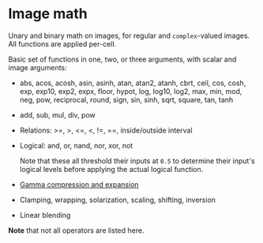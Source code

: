 # Image math

Unary and binary math on images, for regular and `complex`-valued images.
All functions are applied per-cell.

Basic set of functions in one, two, or three arguments, with scalar and image arguments:

  - abs, acos, acosh, asin, asinh, atan, atan2, atanh, cbrt, ceil, cos, cosh, exp, exp10, exp2,
    expx, floor, hypot, log, log10, log2, max, min, mod, neg, pow, reciprocal, round, sign, sin,
    sinh, sqrt, square, tan, tanh

  - add, sub, mul, div, pow

  - Relations: >=, >, <=, <, !=, ==, inside/outside interval

  - Logical: and, or, nand, nor, xor, not

    Note that these all threshold their inputs at `0.5` to determine their input's logical levels
    before applying the actual logical function.

  - [Gamma compression and expansion](https://en.wikipedia.org/wiki/SRGB#Transfer_function_\(%22gamma%22\))

  - Clamping, wrapping, solarization, scaling, shifting, inversion

  - Linear blending

__Note__ that not all operators are listed here.
